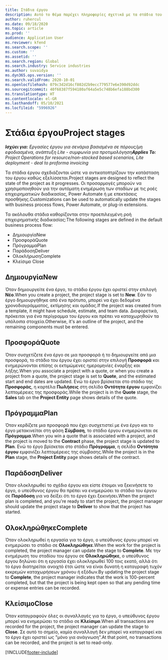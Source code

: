 ```yaml
---
title: Στάδια έργου
description: Αυτό το θέμα παρέχει πληροφορίες σχετικά με τα στάδια του έργου που είναι διαθέσιμα στο Microsoft Dynamics Project Operations (Λειτουργίες έργου).
author: ruhercul
ms.date: 09/18/2020
ms.topic: article
ms.prod: ''
audience: Application User
ms.reviewer: kfend
ms.search.scope: ''
ms.custom: ''
ms.assetid: ''
ms.search.region: Global
ms.search.industry: Service industries
ms.author: suvaidya
ms.dyn365.ops.version: ''
ms.search.validFrom: 2020-10-01
ms.openlocfilehash: 079c3d2d16cf802d2b9ecc779577e6e390d92ddc
ms.sourcegitcommit: 40f68387f594180af64a5e5c748b6efa188bd300
ms.translationtype: HT
ms.contentlocale: el-GR
ms.lasthandoff: 05/10/2021
ms.locfileid: "5996926"
---
```

# <a name="project-stages"></a><span data-ttu-id="2e182-103">Στάδια έργου</span><span class="sxs-lookup"><span data-stu-id="2e182-103">Project stages</span></span>

<span data-ttu-id="2e182-104">_**Ισχύει για:** Εργασίες έργου για σενάρια βασισμένα σε πόρους/μη εφοδιασμένα, ανάπτυξη Lite - συμφωνία για προτιμολόγηση_</span><span class="sxs-lookup"><span data-stu-id="2e182-104">_**Applies To:** Project Operations for resource/non-stocked based scenarios, Lite deployment - deal to proforma invoicing_</span></span>

<span data-ttu-id="2e182-105">Τα στάδια έργου σχεδιάζονται ώστε να αντικατοπτρίζουν την κατάσταση του έργου καθώς εξελίσσεται.</span><span class="sxs-lookup"><span data-stu-id="2e182-105">Project stages are designed to reflect the state of the project as it progresses.</span></span> <span data-ttu-id="2e182-106">Οι προσαρμογές μπορούν να χρησιμοποιηθούν για την αυτόματη ενημέρωση των σταδίων με τις ροές επιχειρηματικών διαδικασίας, Power Automate ή με επεκτάσεις προσθήκης.</span><span class="sxs-lookup"><span data-stu-id="2e182-106">Customizations can be used to automatically update the stages with business process flows, Power Automate, or plug-in extensions.</span></span>

<span data-ttu-id="2e182-107">Τα ακόλουθα στάδια καθορίζονται στην προεπιλεγμένη ροή επιχειρηματικής διαδικασίας:</span><span class="sxs-lookup"><span data-stu-id="2e182-107">The following stages are defined in the default business process flow:</span></span>

- <span data-ttu-id="2e182-108">Δημιουργία</span><span class="sxs-lookup"><span data-stu-id="2e182-108">New</span></span>
- <span data-ttu-id="2e182-109">Προσφορά</span><span class="sxs-lookup"><span data-stu-id="2e182-109">Quote</span></span>
- <span data-ttu-id="2e182-110">Πρόγραμμα</span><span class="sxs-lookup"><span data-stu-id="2e182-110">Plan</span></span>
- <span data-ttu-id="2e182-111">Παράδοση</span><span class="sxs-lookup"><span data-stu-id="2e182-111">Deliver</span></span>
- <span data-ttu-id="2e182-112">Ολοκλήρωση</span><span class="sxs-lookup"><span data-stu-id="2e182-112">Complete</span></span>
- <span data-ttu-id="2e182-113">Κλείσιμο </span><span class="sxs-lookup"><span data-stu-id="2e182-113">Close</span></span> 

## <a name="new"></a><span data-ttu-id="2e182-114">Δημιουργία</span><span class="sxs-lookup"><span data-stu-id="2e182-114">New</span></span>

<span data-ttu-id="2e182-115">Όταν δημιουργείτε ένα έργο, το στάδιο έργου έχει οριστεί στην επιλογή **Νέο**.</span><span class="sxs-lookup"><span data-stu-id="2e182-115">When you create a project, the project stage is set to **New**.</span></span> <span data-ttu-id="2e182-116">Εάν το έργο δημιουργήθηκε από ένα πρότυπο, μπορεί να έχει δεδομένα χρονοδιαγράμματος, εκτίμησης και ομάδας.</span><span class="sxs-lookup"><span data-stu-id="2e182-116">If the project was created from a template, it might have schedule, estimate, and team data.</span></span> <span data-ttu-id="2e182-117">Διαφορετικά, πρόκειται για ένα περίγραμμα του έργου και πρέπει να καταχωρηθούν τα υπόλοιπα στοιχεία.</span><span class="sxs-lookup"><span data-stu-id="2e182-117">Otherwise, it's an outline of the project, and the remaining components must be entered.</span></span>

## <a name="quote"></a><span data-ttu-id="2e182-118">Προσφορά</span><span class="sxs-lookup"><span data-stu-id="2e182-118">Quote</span></span>

<span data-ttu-id="2e182-119">Όταν συσχετίζετε ένα έργο σε μια προσφορά ή το δημιουργείτε από μια προσφορά, το στάδιο του έργου έχει οριστεί στην επιλογή **Προσφορά** και ενημερώνονται επίσης οι εκτιμώμενες ημερομηνίες έναρξης και λήξης.</span><span class="sxs-lookup"><span data-stu-id="2e182-119">When you associate a project with a quote, or when you create a project from a quote, the project stage is set to **Quote**, and the estimated start and end dates are updated.</span></span> <span data-ttu-id="2e182-120">Ενώ το έργο βρίσκεται στο στάδιο της **Προσφοράς**, η καρτέλα **Πωλήσεις** στη σελίδα **Οντότητα έργου** εμφανίζει λεπτομέρειες της προσφοράς.</span><span class="sxs-lookup"><span data-stu-id="2e182-120">While the project is in the **Quote** stage, the **Sales** tab on the **Project Entity** page shows details of the quote.</span></span>

## <a name="plan"></a><span data-ttu-id="2e182-121">Πρόγραμμα</span><span class="sxs-lookup"><span data-stu-id="2e182-121">Plan</span></span>

<span data-ttu-id="2e182-122">Όταν κερδίζετε μια προσφορά που έχει συσχετιστεί με ένα έργο και το έργο μετακινείται στη φάση **Σύμβαση**, το στάδιο έργου ενημερώνεται σε **Πρόγραμμα**.</span><span class="sxs-lookup"><span data-stu-id="2e182-122">When you win a quote that is associated with a project, and the project is moved to the **Contract** phase, the project stage is updated to **Plan**.</span></span> <span data-ttu-id="2e182-123">Ενώ το έργο βρίσκεται στο στάδιο **Πρόγραμμα**, η σελίδα **Οντότητα έργου** εμφανίζει λεπτομέρειες της σύμβασης.</span><span class="sxs-lookup"><span data-stu-id="2e182-123">While the project is in the **Plan** stage, the **Project Entity** page shows details of the contract.</span></span>

## <a name="deliver"></a><span data-ttu-id="2e182-124">Παράδοση</span><span class="sxs-lookup"><span data-stu-id="2e182-124">Deliver</span></span>

<span data-ttu-id="2e182-125">Όταν ολοκληρωθεί το σχέδιο έργου και είστε έτοιμοι να ξεκινήσετε το έργο, ο υπεύθυνος έργου θα πρέπει να ενημερώσει το στάδιο του έργου σε **Παράδοση** για να δείξει ότι το έργο έχει ξεκινήσει.</span><span class="sxs-lookup"><span data-stu-id="2e182-125">When the project plan is completed, and you're ready to start the project, the project manager should update the project stage to **Deliver** to show that the project has started.</span></span>

## <a name="complete"></a><span data-ttu-id="2e182-126">Ολοκληρώθηκε</span><span class="sxs-lookup"><span data-stu-id="2e182-126">Complete</span></span> 

<span data-ttu-id="2e182-127">Όταν ολοκληρωθεί η εργασία για το έργο, ο υπεύθυνος έργου μπορεί να ενημερώσει το στάδιο σε **Ολοκληρώθηκε**.</span><span class="sxs-lookup"><span data-stu-id="2e182-127">When the work for the project is completed, the project manager can update the stage to **Complete**.</span></span> <span data-ttu-id="2e182-128">Με την ενημέρωση του σταδίου του έργου σε **Ολοκληρώθηκε**, ο υπεύθυνος έργου δηλώνει ότι η εργασία έχει ολοκληρωθεί 100 τοις εκατό, αλλά ότι το έργο διατηρείται ανοιχτό έτσι ώστε να είναι δυνατή η καταγραφή τυχόν εκκρεμών καταχωρήσεων χρόνου ή εξόδων.</span><span class="sxs-lookup"><span data-stu-id="2e182-128">By updating the project stage to **Complete**, the project manager indicates that the work is 100-percent completed, but that the project is being kept open so that any pending time or expense entries can be recorded.</span></span>

## <a name="close"></a><span data-ttu-id="2e182-129">Κλείσιμο</span><span class="sxs-lookup"><span data-stu-id="2e182-129">Close</span></span>

<span data-ttu-id="2e182-130">Όταν καταγραφούν όλες οι συναλλαγές για το έργο, ο υπεύθυνος έργου μπορεί να ενημερώσει το στάδιο σε **Κλείσιμο**.</span><span class="sxs-lookup"><span data-stu-id="2e182-130">When all transactions are recorded for the project, the project manager can update the stage to **Close**.</span></span> <span data-ttu-id="2e182-131">Σε αυτό το σημείο, καμία συναλλαγή δεν μπορεί να καταγραφεί και το έργο έχει οριστεί ως "μόνο για ανάγνωση".</span><span class="sxs-lookup"><span data-stu-id="2e182-131">At that point, no transactions can be recorded, and the project is set to read-only.</span></span>



[!INCLUDE[footer-include](../includes/footer-banner.md)]